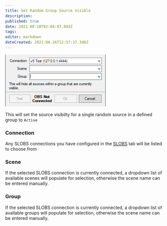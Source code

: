 ```yaml
---
title: Set Random Group Source Visible
description: 
published: true
date: 2021-08-28T02:04:07.845Z
tags: 
editor: markdown
dateCreated: 2021-08-26T12:57:37.346Z
---
```


![hide group](/122117096-5a0bde00-ce1e-11eb-8eb1-f95f9aa1082f.png)

This will set the source visibilty for a single random source in a defined group to `Active`

### Connection

Any SLOBS connections you have configured in the [SLOBS](/SLOBS) tab will be listed to choose from

### Scene

If the selected SLOBS connection is currently connected, a dropdown list of available scenes will populate for selection, otherwise the scene name can be entered manually.

### Group

If the selected SLOBS connection is currently connected, a dropdown list of available groups will populate for selection, otherwise the scene name can be entered manually.
